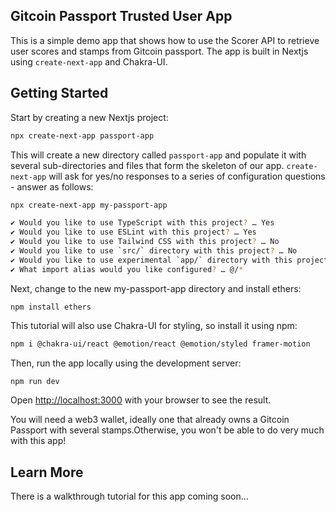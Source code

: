 
## Gitcoin Passport Trusted User App

This is a simple demo app that shows how to use the Scorer API to retrieve user scores and stamps
from Gitcoin passport. The app is built in Nextjs using `create-next-app` and Chakra-UI.

## Getting Started


Start by creating a new Nextjs project:

```sh
npx create-next-app passport-app
```

This will create a new directory called `passport-app` and populate it with several sub-directories
and files that form the skeleton of our app. `create-next-app` will ask for yes/no responses to a series of configuration questions - answer as follows:

```sh
npx create-next-app my-passport-app

✔ Would you like to use TypeScript with this project? … Yes
✔ Would you like to use ESLint with this project? … Yes
✔ Would you like to use Tailwind CSS with this project? … No
✔ Would you like to use `src/` directory with this project? … No
✔ Would you like to use experimental `app/` directory with this project? …Yes
✔ What import alias would you like configured? … @/*
```

Next, change to the new my-passport-app directory and install ethers:

`npm install ethers`

This tutorial will also use Chakra-UI for styling, so install it using npm:

```sh
npm i @chakra-ui/react @emotion/react @emotion/styled framer-motion
```

Then, run the app locally using the development server:

```bash
npm run dev
```

Open [http://localhost:3000](http://localhost:3000) with your browser to see the result.

You will need a web3 wallet, ideally one that already owns a Gitcoin Passport with several
stamps.Otherwise, you won't be able to do very much with this app!

## Learn More

There is a walkthrough tutorial for this app coming soon...


